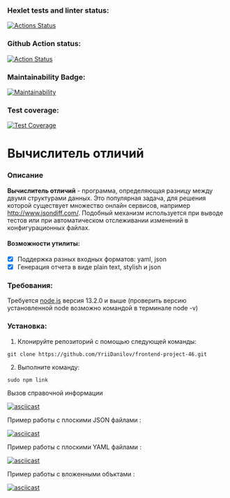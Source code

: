 ### Hexlet tests and linter status:
[![Actions Status](https://github.com/YriiDanilov/frontend-project-46/workflows/hexlet-check/badge.svg)](https://github.com/YriiDanilov/frontend-project-46/actions)

### Github Action status:
[![Action Status](https://github.com/YriiDanilov/frontend-project-46/actions/workflows/nodejs.yml/badge.svg)](https://github.com/YriiDanilov/frontend-project-46/actions)

### Maintainability Badge:
[![Maintainability](https://api.codeclimate.com/v1/badges/34098306c90c24446481/maintainability)](https://codeclimate.com/github/YriiDanilov/frontend-project-46/maintainability)

### Test coverage: 
[![Test Coverage](https://api.codeclimate.com/v1/badges/34098306c90c24446481/test_coverage)](https://codeclimate.com/github/YriiDanilov/frontend-project-46/test_coverage)

# Вычислитель отличий

### Описание

**Вычислитель отличий** - программа, определяющая разницу между двумя структурами данных. Это популярная задача, для решения которой существует множество онлайн сервисов, например http://www.jsondiff.com/. Подобный механизм используется при выводе тестов или при автоматическом отслеживании изменений в конфигурационных файлах.

#### Возможности утилиты:

- [x] Поддержка разных входных форматов: yaml, json
- [x] Генерация отчета в виде plain text, stylish и json

### Требования: 

Требуется [node.js](https://nodejs.org/en) версия 13.2.0 и выше (проверить версию установленной node возможно командой в терминале node -v)

### Установка:  

1. Клонируйте репозиторий с помощью следующей команды:

```
git clone https://github.com/YriiDanilov/frontend-project-46.git

```
2. Выполните команду: 

```
sudo npm link

```
Вызов справочной информации 

[![asciicast](https://asciinema.org/a/594504.svg)](https://asciinema.org/a/594504)

Пример работы с плоскими JSON файлами :

[![asciicast](https://asciinema.org/a/593064.svg)](https://asciinema.org/a/593064)

Пример работы с плоскими YAML файлами :

[![asciicast](https://asciinema.org/a/593282.svg)](https://asciinema.org/a/593282)

Пример работы с вложенными объктами :

[![asciicast](https://asciinema.org/a/594507.svg)](https://asciinema.org/a/594507)
